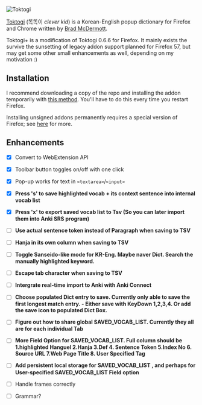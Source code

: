 ![Toktogi](addon/images/64.png)


[Toktogi](http://www.toktogi.com/) (똑똑이 _clever kid_) is a Korean-English popup dictionary
for Firefox and Chrome written by [Brad McDermott](http://bradmcdermott.com/).

Toktogi+ is a modification of Toktogi 0.6.6 for Firefox. It mainly exists the survive the
sunsetting of legacy addon support planned for Firefox 57, but may get some other small
enhancements as well, depending on my motivation :)

## Installation

I recommend downloading a copy of the repo and installing the addon temporarily with
[this method](https://developer.mozilla.org/en-US/Add-ons/WebExtensions/Temporary_Installation_in_Firefox).
You'll have to do this every time you restart Firefox.

Installing unsigned addons permanently requires a special version of Firefox; see
[here](https://wiki.mozilla.org/Addons/Extension_Signing#FAQ) for more.

## Enhancements

- [x] Convert to WebExtension API
- [x] Toolbar button toggles on/off with one click
- [x] Pop-up works for text in `<textarea>`/`<input>`
- [x] **Press 's' to save highlighted vocab + its context sentence into internal vocab list**
- [x] **Press 'x' to export saved vocab list to Tsv (So you can later import them into Anki SRS program)**
- [ ] **Use actual sentence token instead of Paragraph when saving to TSV**
- [ ] **Hanja in its own  column when saving to TSV**
- [ ] **Toggle Sanseido-like mode for KR-Eng. Maybe naver Dict. Search the manually highlighted keyword.**
- [ ] **Escape tab character when saving to TSV**
- [ ] **Intergrate real-time import to Anki with Anki Connect**

- [ ] **Choose populated Dict entry to save. Currently only able to save the first longest match entry.
      		- Either save with KeyDown 1,2,3,4. Or add the save icon to populated Dict Box.** 

- [ ] **Figure out how to share global SAVED_VOCAB_LIST. Currently they all are for each individual Tab**

- [ ] **More Field Option for SAVED_VOCAB_LIST. Full column should be  1.highlighted Hanguel 2.Hanja 3.Def   4. Sentence Token
					5.Index No   6. Source URL  7.Web Page Title  8. User Specified Tag**

- [ ] **Add persistent local storage for SAVED_VOCAB_LIST , and perhaps for User-specified SAVED_VOCAB_LIST Field option**
- [ ] Handle frames correctly
- [ ] Grammar?
